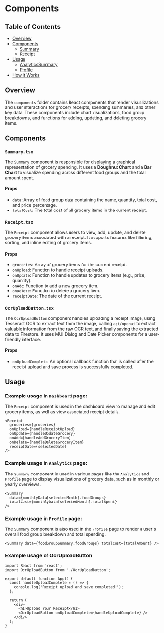 # Components

## Table of Contents

- [Overview](#overview)
- [Components](#components)
  - [Summary](#summary)
  - [Receipt](#receipt)
- [Usage](#usage)
  - [AnalyticsSummary](#analyticssummary)
  - [Profile](#profile)
- [How It Works](#how-it-works)

## Overview

The `components` folder contains React components that render visualizations
and user interactions for grocery receipts, spending summaries, and other key data.
These components include chart visualizations, food group breakdowns,
and functions for adding, updating, and deleting grocery items.

## Components

### `Summary.tsx`

The `Summary` component is responsible for displaying a graphical representation
of grocery spending. It uses a **Doughnut Chart** and a **Bar Chart** to visualize spending
across different food groups and the total amount spent.

#### Props

- `data`: Array of food group data containing the name, quantity, total cost, and price percentage.
- `totalCost`: The total cost of all grocery items in the current receipt.

### `Receipt.tsx`

The `Receipt` component allows users to view, add, update, and delete grocery
items associated with a receipt. It supports features like filtering, sorting,
and inline editing of grocery items.

#### Props

- `groceries`: Array of grocery items for the current receipt.
- `onUpload`: Function to handle receipt uploads.
- `onUpdate`: Function to handle updates to grocery items (e.g., price, quantity).
- `onAdd`: Function to add a new grocery item.
- `onDelete`: Function to delete a grocery item.
- `receiptDate`: The date of the current receipt.

### `OcrUploadButton.tsx`

The `OcrUploadButton` component handles uploading a receipt image, using Tesseract OCR to extract text from the image, calling `api/openai` to extract valuable information from the raw OCR text, and finally saving the extracted data to Firestore. It uses MUI Dialog and Date Picker components for a user-friendly interface.

#### Props

- `onUploadComplete`: An optional callback function that is called after the receipt upload and save process is successfully completed.

## Usage

### Example usage in `Dashboard` page:

The `Receipt` component is used in the dashboard view to manage and edit grocery
items, as well as view associated receipt details.

```tsx
<Receipt
  groceries={groceries}
  onUpload={handleReceiptUpload}
  onUpdate={handleUpdateGrocery}
  onAdd={handleAddGroceryItem}
  onDelete={handleDeleteGroceryItem}
  receiptDate={selectedDate}
/>
```

### Example usage in `Analytics` page:

The `Summary` component is used in various pages like the `Analytics` and
`Profile` page to display visualizations of grocery data, such as in monthly or yearly overviews.

```tsx
<Summary
  data={monthlyData[selectedMonth].foodGroups}
  totalCost={monthlyData[selectedMonth].totalSpent}
/>
```

### Example usage in `Profile` page:

The `Summary` component is also used in the `Profile` page to render a user's
overall food group breakdown and total spending.

```tsx
<Summary data={foodGroupSummary.foodGroups} totalCost={totalAmount} />
```

### Example usage of OcrUploadButton

```tsx
import React from 'react';
import OcrUploadButton from './OcrUploadButton';

export default function App() {
  const handleUploadComplete = () => {
    console.log('Receipt upload and save completed!');
  };

  return (
    <div>
      <h1>Upload Your Receipt</h1>
      <OcrUploadButton onUploadComplete={handleUploadComplete} />
    </div>
  );
}
```
